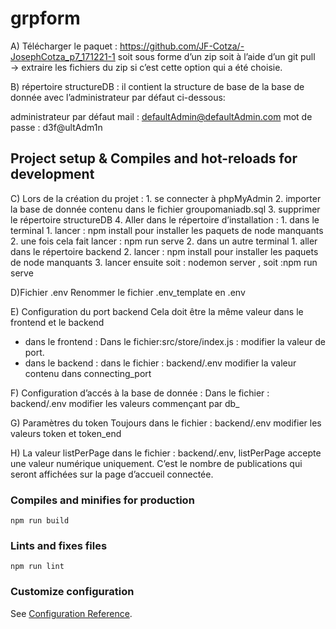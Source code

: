 # grpform
A) Télécharger le paquet :
https://github.com/JF-Cotza/-JosephCotza_p7_171221-1 
soit sous forme d’un zip soit à l’aide d’un git pull
→ extraire les fichiers du zip si c’est cette option qui a été choisie.

B) répertoire structureDB : 
il contient la structure de base de la base de donnée avec l’administrateur par défaut ci-dessous:

administrateur par défaut
mail : defaultAdmin@defaultAdmin.com
mot de passe : d3f@ultAdm1n

## Project setup & Compiles and hot-reloads for development
C) Lors de la création du projet : 
    1. se connecter à phpMyAdmin
    2. importer la base de donnée contenu dans le fichier groupomaniadb.sql
    3. supprimer le répertoire structureDB 
    4. Aller dans le répertoire d’installation :
    1. dans le terminal 
        1. lancer : npm install pour installer les paquets de node manquants
        2. une fois cela fait lancer : npm run serve
    2. dans un autre terminal
        1. aller dans le répertoire backend
        2. lancer : npm install pour installer les paquets de node manquants
        3. lancer ensuite soit : nodemon server , soit :npm run serve

D)Fichier .env
	Renommer le fichier .env_template en .env

E) Configuration du port backend
	Cela doit être la même valeur dans le frontend et le backend
- dans le frontend : Dans le fichier:src/store/index.js : modifier la valeur de port. 
- dans le backend : dans le fichier : backend/.env  modifier la valeur contenu dans connecting_port

F) Configuration d’accés à la base de donnée :
	Dans le fichier : backend/.env modifier les valeurs commençant par db_

G) Paramètres du token
	Toujours dans le fichier : backend/.env modifier les valeurs token et token_end

H) La valeur listPerPage
	dans le fichier :  backend/.env, listPerPage accepte une valeur numérique uniquement. C’est le nombre de publications qui seront affichées sur la page d’accueil connectée. 

### Compiles and minifies for production
```
npm run build
```

### Lints and fixes files
```
npm run lint
```

### Customize configuration
See [Configuration Reference](https://cli.vuejs.org/config/).
